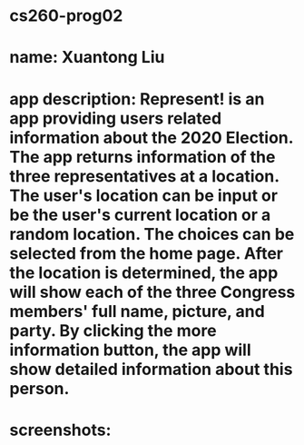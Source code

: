 # cs260-prog02

# name: Xuantong Liu 

# app description: Represent! is an app providing users related information about the 2020 Election. The app returns information of the three representatives at a location. The user's location can be input or be the user's current location or a random location. The choices can be selected from the home page. After the location is determined, the app will show each of the three Congress members' full name, picture, and party. By clicking the more information button, the app will show detailed information about this person.

# screenshots:
